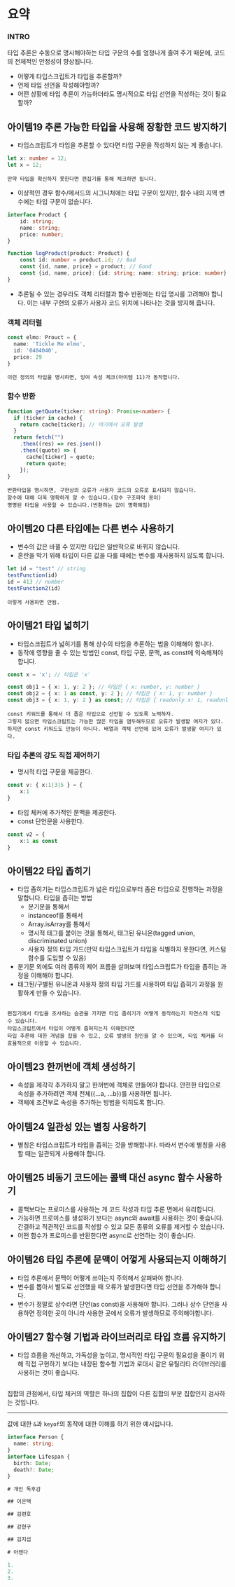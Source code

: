 # 요약

### INTRO
타입 추론은 수동으로 명시해야하는 타입 구문의 수를 엄청나게 줄여 주기 때문에, 코드의 전체적인 안정성이 향상됩니다.
- 어떻게 타입스크립트가 타입을 추론할까? 
- 언제 타입 선언을 작성해야할까? 
- 어떤 상황에 타입 추론이 가능하더라도 명시적으로 타입 선언을 작성하는 것이 필요할까?

## 아이템19 추론 가능한 타입을 사용해 장황한 코드 방지하기
- 타입스크립트가 타입을 추론할 수 있다면 타입 구문을 작성하지 않는 게 좋습니다.

```typescript
let x: number = 12;
let x = 12;
```
    만약 타입을 확신하지 못한다면 편집기를 통해 체크하면 됩니다.

- 이상적인 경우 함수/메서드의 시그니처에는 타입 구문이 있지만, 함수 내의 지역 변수에는 타입 구문이 없습니다.

```typescript
interface Product {
    id: string;
    name: string;
    price: number;
}

function logProduct(product: Product) {
    const id: number = product.id; // Bad
    const {id, name, price} = product; // Good
    const {id, name, price}: {id: string; name: string; price: number} = product; // Bad
}
```

- 추론될 수 있는 경우라도 객체 리터럴과 함수 반환에는 타입 명시를 고려해야 합니다. 이는 내부 구현의 오류가 사용자 코드 위치에 나타나는 것을 방지해 줍니다.

### 객체 리터럴

```typescript
const elmo: Prouct = {
  name: 'Tickle Me elmo',
  id: '0404040',
  price: 29
}
```
    이런 정의의 타입을 명시하면, 잉여 속성 체크(아이템 11)가 동작합니다.

### 함수 반환

```typescript
function getQuote(ticker: string): Promise<number> {
  if (ticker in cache) {
    return cache[ticker]; // 여기에서 오류 발생
  }
  return fetch("")
    .then((res) => res.json())
    .then((quote) => {
      cache[ticker] = quote;
      return quote;
    });
}
```

    반환타입을 명시하면, 구현상의 오류가 사용자 코드의 오류로 표시되지 않습니다.
    함수에 대해 더욱 명확하게 알 수 있습니다.(함수 구조파악 용이)
    명명된 타입을 사용할 수 있습니다.(반환하는 값이 명확해짐)

## 아이템20 다른 타입에는 다른 변수 사용하기
- 변수의 값은 바뀔 수 있지만 타입은 일반적으로 바뀌지 않습니다.
- 혼란을 막기 위해 타입이 다른 값을 다룰 때에는 변수를 재사용하지 않도록 합니다.

```typescript
let id = "test" // string
testFunction(id)
id = 413 // number
testFunction2(id)
```
    이렇게 사용하면 안됨.

## 아이템21 타입 넓히기
- 타입스크립트가 넓히기를 통해 상수의 타입을 추론하는 법을 이해해야 합니다.
- 동작에 영향을 줄 수 있는 방법인 const, 타입 구문, 문맥, as const에 익숙해져야 합니다.

```typescript
const x = 'x'; // 타입은 'x'

const obj1 = { x: 1, y: 2 }; // 타입은 { x: number, y: number }
const obj2 = { x: 1 as const, y: 2 }; // 타입은 { x: 1, y: number }
const obj3 = { x: 1, y: 2 } as const; // 타입은 { readonly x: 1, readonly y: 2 }
```
    const 키워드를 통해서 더 좁은 타입으로 선언할 수 있도록 노력하자.
    그렇지 않으면 타입스크립트는 가능한 많은 타입을 염두해두므로 오류가 발생할 여지가 있다.
    하지만 const 키워드도 만능이 아니다. 배열과 객체 선언에 있어 오류가 발생할 여지가 있다.
    
### 타입 추론의 강도 직접 제어하기
- 명시적 타입 구문을 제공한다.

```typescript
const v: { x:1|3|5 } = {
    x:1
}
```

- 타입 체커에 추가적인 문맥을 제공한다.
- const 단언문을 사용한다.

```typescript
const v2 = {
    x:1 as const
}
```

## 아이템22 타입 좁히기
- 타입 좁히기는 타입스크립트가 넓은 타입으로부터 좁은 타입으로 진행하는 과정을 말합니다.
    타입을 좁히는 방법
    - 분기문을 통해서
    - instanceof를 통해서
    - Array.isArray를 통해서
    - 명시적 태그를 붙이는 것을 통해서, 태그된 유니온(tagged union,  discriminated union)
    - 사용자 정의 타입 가드(만약 타입스크립트가 타입을 식별하지 못한다면, 커스텀 함수를 도입할 수 있음)
- 분기문 외에도 여러 종류의 제어 프름을 살펴보며 타입스크립트가 타입을 좁히는 과정을 이해해야 합니다.
- 태그된/구별된 유니온과 사용자 정의 타입 가드를 사용하여 타입 좁히기 과정을 원활하게 만들 수 있습니다.
```typescript
```
    편집기에서 타입을 조사하는 습관을 가지면 타입 좁히기가 어떻게 동작하는지 자연스레 익힐 수 있습니다.
    타입스크립트에서 타입이 어떻게 좁혀지는지 이해한다면 
    타입 추론에 대한 개념을 잡을 수 있고, 오류 발생의 원인을 알 수 있으며, 타입 체커를 더 효율적으로 이용할 수 있습니다.
    
## 아이템23 한꺼번에 객체 생성하기
- 속성을 제각각 추가하지 말고 한꺼번에 객체로 만들어야 합니다. 안전한 타입으로 속성을 추가하려면 객체 전체({...a, ...b})를 사용하면 됩니다.
- 객체에 조건부로 속성을 추가하는 방법을 익히도록 합니다.

## 아이템24 일관성 있는 별칭 사용하기
- 별칭은 타입스크립트가 타입을 좁히는 것을 방해합니다. 따라서 변수에 별칭을 사용할 때는 일관되게 사용해야 합니다.

## 아이템25 비동기 코드에는 콜백 대신 async 함수 사용하기
- 콜백보다는 프로미스를 사용하는 게 코드 작성과 타입 추론 면에서 유리합니다.
- 가능하면 프로미스를 생성하기 보다는 async와 await를 사용하는 것이 좋습니다. 간결하고 직관적인 코드를 작성할 수 있고 모든 종류의 오류를 제거할 수 있습니다.
- 어떤 함수가 프로미스를 반환한다면 async로 선언하는 것이 좋습니다.

## 아이템26 타입 추론에 문맥이 어껗게 사용되는지 이해하기
- 타입 추론에서 문맥이 어떻게 쓰이는지 주의해서 살펴봐야 합니다.
- 변수를 뽑아서 별도로 선언했을 때 오류가 발생한다면 타입 선언을 추가해야 합니다.
- 변수가 정말로 상수라면 단언(as const)을 사용해야 합니다. 그러나 상수 단언을 사용하면 정의한 곳이 아니라 사용한 곳에서 오류가 발생하므로 주의해야합니다.

## 아이템27 함수형 기법과 라이브러리로 타입 흐름 유지하기
- 타입 흐름을 개선하고, 가독성을 높이고, 명시적인 타입 구문의 필요성을 줄이기 위해 직접 구현하기 보다는 내장된 함수형 기법과 로대시 같은 유틸리티 라이브러리를 사용하는 것이 좋습니다.



```typescript

```

집합의 관점에서, 타입 체커의 역할은 하나의 집합이 다른 집합의 부분 집합인지 검사하는 것입니다.

---

값에 대한 `&`과 `keyof`의 동작에 대한 이해를 하기 위한 예시입니다.

```typescript
interface Person {
  name: string;
}
interface Lifespan {
  birth: Date;
  death?: Date;
}

# 개인 독후감

## 이은택

## 김련호

## 강현구

## 김지섭

# 아젠다

1. 
2. 
3.

